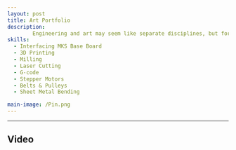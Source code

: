 ```yaml
---
layout: post
title: Art Portfolio
description:  
        Engineering and art may seem like separate disciplines, but for me, they are deeply interconnected. My art portraits reflect how I see the world, with attention to detail, structure, and emotion. Just as engineering solves problems with precision and purpose, art captures complexity and human nuance.  
skills: 
  - Interfacing MKS Base Board
  - 3D Printing
  - Milling
  - Laser Cutting
  - G-code
  - Stepper Motors
  - Belts & Pulleys
  - Sheet Metal Bending

main-image: /Pin.png
---
```


---
## Video
